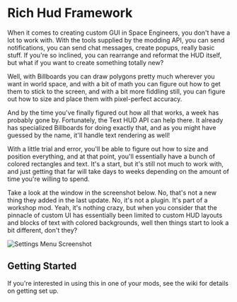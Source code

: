 # Rich Hud Framework
When it comes to creating custom GUI in Space Engineers, you don't have a lot to work with. With the tools supplied by the modding API, you can send notifications, you can send chat messages, create popups, really basic stuff. If you're so inclined, you can rearrange and reformat the HUD itself, but what if you want to create something totally new?

Well, with Billboards you can draw polygons pretty much wherever you want in world space, and with a bit of math you can figure out how to get them to stick to the screen, and with a bit more fiddling still, you can figure out how to size and place them with pixel-perfect accuracy. 

And by the time you've finally figured out how all that works, a week has probably gone by. Fortunately, the Text HUD API can help there. It already has specialized Billboards for doing exactly that, and as you might have guessed by the name, it'll handle text rendering as well!

With a little trial and error, you'll be able to figure out how to size and position everything, and at that point, you'll essentially have a bunch of colored rectangles and text. It's a start, but it's still not much to work with, and just getting that far will take days to weeks depending on the amount of time you're willing to spend.

Take a look at the window in the screenshot below. No, that's not a new thing they added in the last update. No, it's not a plugin. It's part of a workshop mod. Yeah, it's nothing crazy, but when you consider that the pinnacle of custom UI has essentially been limited to custom HUD layouts and blocks of text with colored backgrounds, well then things start to look a bit different, don't they?

![Settings Menu Screenshot](https://i.imgur.com/EbaUGIE.jpg)

## Getting Started
If you're interested in using this in one of your mods, see the wiki for details on getting set up.
